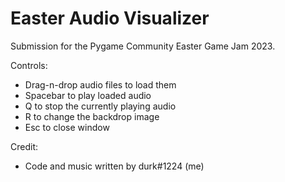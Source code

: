# Easter Audio Visualizer

Submission for the Pygame Community Easter Game Jam 2023.

Controls:
* Drag-n-drop audio files to load them
* Spacebar to play loaded audio
* Q to stop the currently playing audio
* R to change the backdrop image
* Esc to close window

Credit:

* Code and music written by durk#1224 (me)
